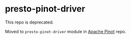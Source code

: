 # presto-pinot-driver

This repo is deprecated.

Moved to `presto-pinot-driver` module in [Apache Pinot](https://github.com/apache/pinot/tree/master/pinot-connectors/presto-pinot-driver) repo.

